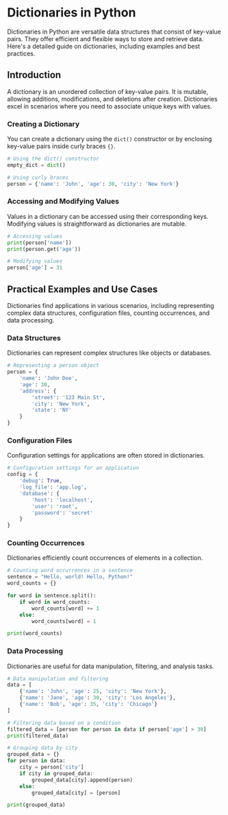 # Dictionaries in Python

Dictionaries in Python are versatile data structures that consist of key-value pairs. They offer efficient and flexible ways to store and retrieve data. Here's a detailed guide on dictionaries, including examples and best practices.

## Introduction

A dictionary is an unordered collection of key-value pairs. It is mutable, allowing additions, modifications, and deletions after creation. Dictionaries excel in scenarios where you need to associate unique keys with values.

### Creating a Dictionary

You can create a dictionary using the `dict()` constructor or by enclosing key-value pairs inside curly braces `{}`.

```python
# Using the dict() constructor
empty_dict = dict()

# Using curly braces
person = {'name': 'John', 'age': 30, 'city': 'New York'}
```

### Accessing and Modifying Values

Values in a dictionary can be accessed using their corresponding keys. Modifying values is straightforward as dictionaries are mutable.

```python
# Accessing values
print(person['name'])  
print(person.get('age'))    

# Modifying values
person['age'] = 31
```

## Practical Examples and Use Cases

Dictionaries find applications in various scenarios, including representing complex data structures, configuration files, counting occurrences, and data processing.

### Data Structures

Dictionaries can represent complex structures like objects or databases.

```python
# Representing a person object
person = {
    'name': 'John Doe',
    'age': 30,
    'address': {
        'street': '123 Main St',
        'city': 'New York',
        'state': 'NY'
    }
}
```

### Configuration Files

Configuration settings for applications are often stored in dictionaries.

```python
# Configuration settings for an application
config = {
    'debug': True,
    'log_file': 'app.log',
    'database': {
        'host': 'localhost',
        'user': 'root',
        'password': 'secret'
    }
}
```

### Counting Occurrences

Dictionaries efficiently count occurrences of elements in a collection.

```python
# Counting word occurrences in a sentence
sentence = "Hello, world! Hello, Python!"
word_counts = {}

for word in sentence.split():
    if word in word_counts:
        word_counts[word] += 1
    else:
        word_counts[word] = 1

print(word_counts)  
```

### Data Processing

Dictionaries are useful for data manipulation, filtering, and analysis tasks.

```python
# Data manipulation and filtering
data = [
    {'name': 'John', 'age': 25, 'city': 'New York'},
    {'name': 'Jane', 'age': 30, 'city': 'Los Angeles'},
    {'name': 'Bob', 'age': 35, 'city': 'Chicago'}
]

# Filtering data based on a condition
filtered_data = [person for person in data if person['age'] > 30]
print(filtered_data)  

# Grouping data by city
grouped_data = {}
for person in data:
    city = person['city']
    if city in grouped_data:
        grouped_data[city].append(person)
    else:
        grouped_data[city] = [person]

print(grouped_data)
```
